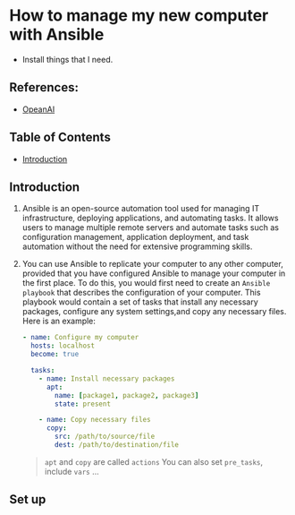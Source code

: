 # How to manage my new computer with Ansible

- Install things that I need.

## References: 

+ [OpeanAI](https://chat.openai.com)




## Table of Contents

- [Introduction](#introduction)

    
## Introduction

1. Ansible is an open-source automation tool used for managing IT
   infrastructure, deploying applications, and automating tasks. It allows
   users to manage multiple remote servers and automate tasks such as
   configuration management, application deployment, and task automation
   without the need for extensive programming skills.


2. You can use Ansible to replicate your computer to any other computer,
   provided that you have configured Ansible to manage your computer in the
   first place. To do this, you would first need to create an `Ansible
   playbook` that describes the configuration of your computer. This playbook
   would contain a set of tasks that install any necessary packages, configure
   any system settings,and copy any necessary files. Here is an example:

    ```yaml 
    - name: Configure my computer
      hosts: localhost
      become: true

      tasks:
        - name: Install necessary packages
          apt:
            name: [package1, package2, package3]
            state: present

        - name: Copy necessary files
          copy:
            src: /path/to/source/file
            dest: /path/to/destination/file
    ```

    > `apt` and `copy` are called `actions`
    > You can also set `pre_tasks`, include `vars` ...


## Set up





